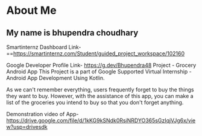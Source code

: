 # About Me
## My name is bhupendra choudhary

Smartinternz Dashboard Link-==https://smartinternz.com/Student/guided_project_workspace/102160

Google Developer Profile Link- https://g.dev/Bhupendra48
Project - Grocery Android App
This Project is a part of Google Supported Virtual Internship - Android App Development Using Kotlin.

As we can't remember everything, users frequently forget to buy the things they want to buy. However, with the assistance of this app, you can make a list of the groceries you intend to buy so that you don't forget anything.

Demonstration video of App-https://drive.google.com/file/d/1kKG9kSNdk0RsiNRDYO365sGzIqjVJg6x/view?usp=drivesdk
